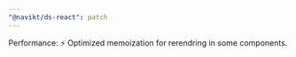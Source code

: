 ```yaml
---
"@navikt/ds-react": patch
---
```


Performance: :zap: Optimized memoization for rerendring in some components.

